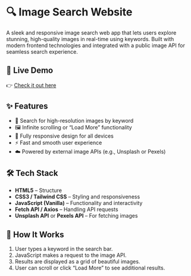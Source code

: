 # 🔍 Image Search Website

A sleek and responsive image search web app that lets users explore stunning, high-quality images in real-time using keywords. Built with modern frontend technologies and integrated with a public image API for seamless search experience.


## 🚀 Live Demo

👉 [Check it out here](https://your-live-demo-link.com)

## ✨ Features

- 🔎 Search for high-resolution images by keyword
- 🖼️ Infinite scrolling or “Load More” functionality
- 📱 Fully responsive design for all devices
- ⚡ Fast and smooth user experience
- ☁️ Powered by external image APIs (e.g., Unsplash or Pexels)

## 🛠️ Tech Stack

- **HTML5** – Structure
- **CSS3 / Tailwind CSS** – Styling and responsiveness
- **JavaScript (Vanilla)** – Functionality and interactivity
- **Fetch API / Axios** – Handling API requests
- **Unsplash API** or **Pexels API** – For fetching images

## 📸 How It Works

1. User types a keyword in the search bar.
2. JavaScript makes a request to the image API.
3. Results are displayed as a grid of beautiful images.
4. User can scroll or click “Load More” to see additional results.


